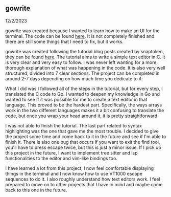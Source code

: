 ## gowrite

12/2/2023

gowrite was created because I wanted to learn how to make an UI for the terminal. The code can be found [here](https://github.com/jobutterfly/gowrite). It is not completely finished and there are still some things that I need to fix, but it works.

gowrite was created following the tutorial blog posts created by snaptoken, they can be found [here](https://viewsourcecode.org/snaptoken/kilo/). The tutorial aims to write a simple text editor in C. It is very clear and very easy to follow. I was never left wanting for a more thorough explanation of what was happening in the code. It is also very well structured, divided into 7 clear sections. The project can be completed in around 2-7 days depending on how much time you dedicate to it.

What I did was I followed all of the steps in the tutorial, but for every step, I translated the C code to Go. I wanted to deepen my knowledge in Go and wanted to see if it was possible for me to create a text editor in that language. This proved to be the hardest part. Specifically, the ways arrays work in the two different languages makes it a bit confusing to translate the code, but once you wrap your head around it, it is pretty straightforward.

I was not able to finish the tutorial. The last part related to syntax highlighting was the one that gave me the most trouble. I decided to give the project some time and come back to it in the future and see if I'm able to finish it. There is also one bug that occurs if you want to exit the find tool, you'll have to press escape twice, but this is just a minor issue. If I pick up this project in the future, I want to implement tree sitter and lsp functionalities to the editor and vim-like bindings too.

I have learned a lot from this project, I now feel comfortable displaying things in the terminal and I now know how to use VT1000 escape sequences to do it. I also roughly understand how text editors work. I feel prepared to move on to other projects that I have in mind and maybe come back to this one in the future.
